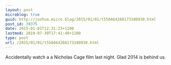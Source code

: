 ```yaml
---
layout: post
microblog: true
guid: http://joshua.micro.blog/2015/01/01/t550464268173180930.html
post_id: 39375
date: 2015-01-01T12:31:23+1100
lastmod: 2019-07-30T17:41:40+1100
type: post
url: /2015/01/01/t550464268173180930.html
---
```

Accidentally watch a a Nicholas Cage film last night. Glad 2014 is behind us.

